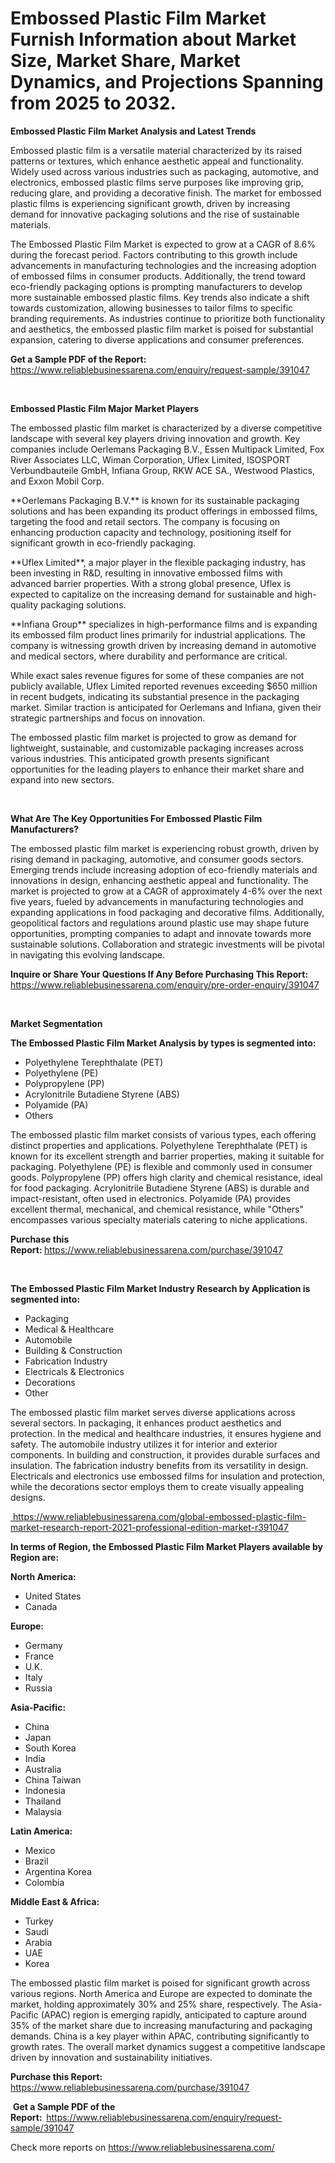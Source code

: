 <p><h1>Embossed Plastic Film Market Furnish Information about Market Size, Market Share, Market Dynamics, and Projections Spanning from 2025 to 2032.</h1></p><p><strong>Embossed Plastic Film Market Analysis and Latest Trends</strong></p>
<p><p>Embossed plastic film is a versatile material characterized by its raised patterns or textures, which enhance aesthetic appeal and functionality. Widely used across various industries such as packaging, automotive, and electronics, embossed plastic films serve purposes like improving grip, reducing glare, and providing a decorative finish. The market for embossed plastic films is experiencing significant growth, driven by increasing demand for innovative packaging solutions and the rise of sustainable materials.</p><p>The Embossed Plastic Film Market is expected to grow at a CAGR of 8.6% during the forecast period. Factors contributing to this growth include advancements in manufacturing technologies and the increasing adoption of embossed films in consumer products. Additionally, the trend toward eco-friendly packaging options is prompting manufacturers to develop more sustainable embossed plastic films. Key trends also indicate a shift towards customization, allowing businesses to tailor films to specific branding requirements. As industries continue to prioritize both functionality and aesthetics, the embossed plastic film market is poised for substantial expansion, catering to diverse applications and consumer preferences.</p></p>
<p><strong>Get a Sample PDF of the Report:&nbsp;</strong> <a href="https://www.reliablebusinessarena.com/enquiry/request-sample/391047?utm_campaign=1902&utm_medium=2&utm_source=Github&utm_content=ia&utm_term=16012025&utm_id=embossed-plastic-film">https://www.reliablebusinessarena.com/enquiry/request-sample/391047</a></p>
<p>&nbsp;</p>
<p><strong>Embossed Plastic Film Major Market Players</strong></p>
<p><p>The embossed plastic film market is characterized by a diverse competitive landscape with several key players driving innovation and growth. Key companies include Oerlemans Packaging B.V., Essen Multipack Limited, Fox River Associates LLC, Wiman Corporation, Uflex Limited, ISOSPORT Verbundbauteile GmbH, Infiana Group, RKW ACE SA., Westwood Plastics, and Exxon Mobil Corp. </p><p>**Oerlemans Packaging B.V.** is known for its sustainable packaging solutions and has been expanding its product offerings in embossed films, targeting the food and retail sectors. The company is focusing on enhancing production capacity and technology, positioning itself for significant growth in eco-friendly packaging.</p><p>**Uflex Limited**, a major player in the flexible packaging industry, has been investing in R&D, resulting in innovative embossed films with advanced barrier properties. With a strong global presence, Uflex is expected to capitalize on the increasing demand for sustainable and high-quality packaging solutions.</p><p>**Infiana Group** specializes in high-performance films and is expanding its embossed film product lines primarily for industrial applications. The company is witnessing growth driven by increasing demand in automotive and medical sectors, where durability and performance are critical.</p><p>While exact sales revenue figures for some of these companies are not publicly available, Uflex Limited reported revenues exceeding $650 million in recent budgets, indicating its substantial presence in the packaging market. Similar traction is anticipated for Oerlemans and Infiana, given their strategic partnerships and focus on innovation.</p><p>The embossed plastic film market is projected to grow as demand for lightweight, sustainable, and customizable packaging increases across various industries. This anticipated growth presents significant opportunities for the leading players to enhance their market share and expand into new sectors.</p></p>
<p>&nbsp;</p>
<p><strong>What Are The Key Opportunities For Embossed Plastic Film Manufacturers?</strong></p>
<p><p>The embossed plastic film market is experiencing robust growth, driven by rising demand in packaging, automotive, and consumer goods sectors. Emerging trends include increasing adoption of eco-friendly materials and innovations in design, enhancing aesthetic appeal and functionality. The market is projected to grow at a CAGR of approximately 4-6% over the next five years, fueled by advancements in manufacturing technologies and expanding applications in food packaging and decorative films. Additionally, geopolitical factors and regulations around plastic use may shape future opportunities, prompting companies to adapt and innovate towards more sustainable solutions. Collaboration and strategic investments will be pivotal in navigating this evolving landscape.</p></p>
<p><strong>Inquire or Share Your Questions If Any Before Purchasing This Report:</strong> <a href="https://www.reliablebusinessarena.com/enquiry/pre-order-enquiry/391047?utm_campaign=1902&utm_medium=2&utm_source=Github&utm_content=ia&utm_term=16012025&utm_id=embossed-plastic-film">https://www.reliablebusinessarena.com/enquiry/pre-order-enquiry/391047</a></p>
<p>&nbsp;</p>
<p><strong>Market Segmentation</strong></p>
<p><strong>The Embossed Plastic Film Market Analysis by types is segmented into:</strong></p>
<p><ul><li>Polyethylene Terephthalate (PET)</li><li>Polyethylene (PE)</li><li>Polypropylene (PP)</li><li>Acrylonitrile Butadiene Styrene (ABS)</li><li>Polyamide (PA)</li><li>Others</li></ul></p>
<p><p>The embossed plastic film market consists of various types, each offering distinct properties and applications. Polyethylene Terephthalate (PET) is known for its excellent strength and barrier properties, making it suitable for packaging. Polyethylene (PE) is flexible and commonly used in consumer goods. Polypropylene (PP) offers high clarity and chemical resistance, ideal for food packaging. Acrylonitrile Butadiene Styrene (ABS) is durable and impact-resistant, often used in electronics. Polyamide (PA) provides excellent thermal, mechanical, and chemical resistance, while "Others" encompasses various specialty materials catering to niche applications.</p></p>
<p><strong>Purchase this Report:&nbsp;</strong><a href="https://www.reliablebusinessarena.com/purchase/391047?utm_campaign=1902&utm_medium=2&utm_source=Github&utm_content=ia&utm_term=16012025&utm_id=embossed-plastic-film">https://www.reliablebusinessarena.com/purchase/391047</a></p>
<p>&nbsp;</p>
<p><strong>The Embossed Plastic Film Market Industry Research by Application is segmented into:</strong></p>
<p><ul><li>Packaging</li><li>Medical & Healthcare</li><li>Automobile</li><li>Building & Construction</li><li>Fabrication Industry</li><li>Electricals & Electronics</li><li>Decorations</li><li>Other</li></ul></p>
<p><p>The embossed plastic film market serves diverse applications across several sectors. In packaging, it enhances product aesthetics and protection. In the medical and healthcare industries, it ensures hygiene and safety. The automobile industry utilizes it for interior and exterior components. In building and construction, it provides durable surfaces and insulation. The fabrication industry benefits from its versatility in design. Electricals and electronics use embossed films for insulation and protection, while the decorations sector employs them to create visually appealing designs.</p></p>
<p><a href="https://www.reliablebusinessarena.com/global-embossed-plastic-film-market-research-report-2021-professional-edition-market-r391047?utm_campaign=1902&utm_medium=2&utm_source=Github&utm_content=ia&utm_term=16012025&utm_id=embossed-plastic-film">&nbsp;https://www.reliablebusinessarena.com/global-embossed-plastic-film-market-research-report-2021-professional-edition-market-r391047</a></p>
<p><strong>In terms of Region, the Embossed Plastic Film Market Players available by Region are:</strong></p>
<p>
    <p> <strong> North America: </strong>
        <ul>
            <li>United States</li>
            <li>Canada</li>
        </ul>
        </p> 
    <p> <strong> Europe: </strong>
        <ul>
            <li>Germany</li>
            <li>France</li>
            <li>U.K.</li>
            <li>Italy</li>
            <li>Russia</li>
        </ul>
        </p> 
    <p> <strong> Asia-Pacific: </strong>
        <ul>
            <li>China</li>
            <li>Japan</li>
            <li>South Korea</li>
            <li>India</li>
            <li>Australia</li>
            <li>China Taiwan</li>
            <li>Indonesia</li>
            <li>Thailand</li>
            <li>Malaysia</li>
        </ul>
        </p> 
    <p> <strong> Latin America: </strong>
        <ul>
            <li>Mexico</li>
            <li>Brazil</li>
            <li>Argentina Korea</li>
            <li>Colombia</li>
        </ul>
        </p> 
    <p> <strong> Middle East & Africa: </strong>
        <ul>
            <li>Turkey</li>
            <li>Saudi</li>
            <li>Arabia</li>
            <li>UAE</li>
            <li>Korea</li>
        </ul>
    </p>
    </p>
<p><p>The embossed plastic film market is poised for significant growth across various regions. North America and Europe are expected to dominate the market, holding approximately 30% and 25% share, respectively. The Asia-Pacific (APAC) region is emerging rapidly, anticipated to capture around 35% of the market share due to increasing manufacturing and packaging demands. China is a key player within APAC, contributing significantly to growth rates. The overall market dynamics suggest a competitive landscape driven by innovation and sustainability initiatives.</p></p>
<p><strong>Purchase this Report: </strong><a href="https://www.reliablebusinessarena.com/purchase/391047?utm_campaign=1902&utm_medium=2&utm_source=Github&utm_content=ia&utm_term=16012025&utm_id=embossed-plastic-film">https://www.reliablebusinessarena.com/purchase/391047</a></p>
<p>&nbsp;<strong>Get a Sample PDF of the Report:&nbsp;&nbsp;</strong><a href="https://www.reliablebusinessarena.com/enquiry/request-sample/391047?utm_campaign=1902&utm_medium=2&utm_source=Github&utm_content=ia&utm_term=16012025&utm_id=embossed-plastic-film">https://www.reliablebusinessarena.com/enquiry/request-sample/391047</a></p>
<p><strong></strong></p>
<p>Check more reports on <a href="https://www.reliablebusinessarena.com/?utm_campaign=1902&utm_medium=2&utm_source=Github&utm_content=ia&utm_term=16012025&utm_id=embossed-plastic-film">https://www.reliablebusinessarena.com/</a></p>